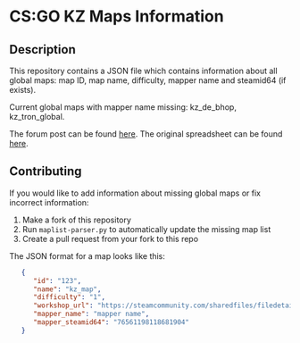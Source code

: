 # CS:GO KZ Maps Information

## Description

This repository contains a JSON file which contains information about all global maps: map ID, map name, difficulty, mapper name and steamid64 (if exists).

Current global maps with mapper name missing: kz_de_bhop, kz_tron_global.

The forum post can be found [here](https://forum.gokz.org/d/2052-making-it-easier-to-find-mappers).
The original spreadsheet can be found [here](https://docs.google.com/spreadsheets/d/1B11jVyb0KneTQWIx-jKgnZ9LL9bOLzRatP6SIhDC9UE/edit?usp=sharing).

## Contributing

If you would like to add information about missing global maps or fix incorrect information:
1. Make a fork of this repository 
2. Run ``maplist-parser.py`` to automatically update the missing map list
3. Create a pull request from your fork to this repo

The JSON format for a map looks like this:

```json
   {
      "id": "123",
      "name": "kz_map",
      "difficulty": "1",
      "workshop_url": "https://steamcommunity.com/sharedfiles/filedetails/?id=1234567890",
      "mapper_name": "mapper name",
      "mapper_steamid64": "76561198118681904"
   }
```
